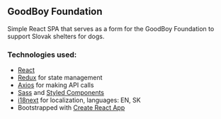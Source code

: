 ## GoodBoy Foundation

Simple React SPA that serves as a form for the GoodBoy Foundation to support Slovak shelters for dogs.

### Technologies used:
- [React](https://reactjs.org)
- [Redux](https://redux.js.org) for state management
- [Axios](https://axios-http.com) for making API calls
- [Sass](https://sass-lang.com) and [Styled Components](https://styled-components.com)
- [i18next](https://www.i18next.com) for localization, languages: EN, SK
- Bootstrapped with [Create React App](https://create-react-app.dev)
